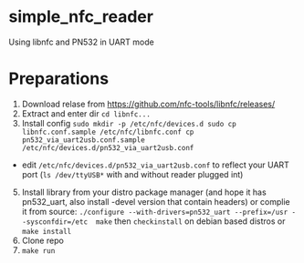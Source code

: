 # simple_nfc_reader
Using libnfc and PN532 in UART mode
# Preparations
1. Download relase from https://github.com/nfc-tools/libnfc/releases/
2. Extract and enter dir `cd libnfc...`
4. Install config
`sudo mkdir -p /etc/nfc/devices.d
sudo cp libnfc.conf.sample /etc/nfc/libnfc.conf
cp pn532_via_uart2usb.conf.sample /etc/nfc/devices.d/pn532_via_uart2usb.conf`  
- edit `/etc/nfc/devices.d/pn532_via_uart2usb.conf` to reflect your UART port (`ls /dev/ttyUSB*` with and without reader plugged int)
5. Install library from your distro package manager (and hope it has pn532_uart, also install -devel version that contain headers) or complie it from source:
`./configure --with-drivers=pn532_uart --prefix=/usr --sysconfdir=/etc 
make`
then
`checkinstall` on debian based distros or `make install`
6. Clone repo
7. `make run`


 
